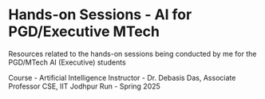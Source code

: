 # Hands-on Sessions - AI for PGD/Executive MTech

Resources related to the hands-on sessions being conducted by me for the PGD/MTech AI (Executive) students

Course - Artificial Intelligence
Instructor - Dr. Debasis Das, Associate Professor CSE, IIT Jodhpur
Run - Spring 2025
